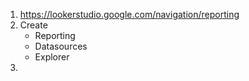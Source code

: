 1. https://lookerstudio.google.com/navigation/reporting
2. Create
    - Reporting
    - Datasources
    - Explorer
3. 
